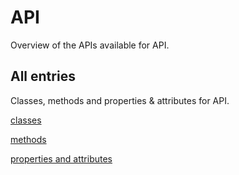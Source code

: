 [
This is a templated file. Adding content to this file may result in it being
reverted. Instead, if you want to place additional content, create an
"overview_content.md" file in `docs/` directory. The Sphinx tool will
pick up on the content and merge the content.
]: #

#  API

Overview of the APIs available for  API.

## All entries

Classes, methods and properties & attributes for
 API.

[classes](https://cloud.google.com/python/docs/reference/google-cloud-memorystore/latest/summary_class.html)

[methods](https://cloud.google.com/python/docs/reference/google-cloud-memorystore/latest/summary_method.html)

[properties and
attributes](https://cloud.google.com/python/docs/reference/google-cloud-memorystore/latest/summary_property.html)
